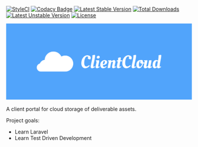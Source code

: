 [![StyleCI](https://github.styleci.io/repos/216927640/shield?branch=master)](https://github.styleci.io/repos/216927640)
[![Codacy Badge](https://api.codacy.com/project/badge/Grade/25277f49952144b080abfa741561f56a)](https://www.codacy.com/manual/ClarkMitchell/ClientCloud?utm_source=github.com&amp;utm_medium=referral&amp;utm_content=ClarkMitchell/ClientCloud&amp;utm_campaign=Badge_Grade)
[![Latest Stable Version](https://poser.pugx.org/clark-mitchell/client-cloud/v/stable)](https://packagist.org/packages/clark-mitchell/client-cloud)
[![Total Downloads](https://poser.pugx.org/clark-mitchell/client-cloud/downloads)](https://packagist.org/packages/clark-mitchell/client-cloud)
[![Latest Unstable Version](https://poser.pugx.org/clark-mitchell/client-cloud/v/unstable)](https://packagist.org/packages/clark-mitchell/client-cloud)
[![License](https://poser.pugx.org/clark-mitchell/client-cloud/license)](https://packagist.org/packages/clark-mitchell/client-cloud)

![ClientCloud Logo](docs/assets/cover.png)

A client portal for cloud storage of deliverable assets.

Project goals:
* Learn Laravel
* Learn Test Driven Development

